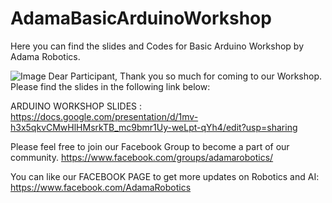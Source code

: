 # AdamaBasicArduinoWorkshop
Here you can find the slides and Codes for Basic Arduino Workshop by Adama Robotics.

![Image](https://cdn.shopify.com/s/files/1/0049/0894/1382/files/Adama_Arduino_Workshop_Basic_Promotion_large.png?v=1541833168)
Dear Participant, 
Thank you so much for coming to our Workshop. Please find the slides in the following link below: 

ARDUINO WORKSHOP SLIDES :
https://docs.google.com/presentation/d/1mv-h3x5qkvCMwHlHMsrkTB_mc9bmr1Uy-weLpt-qYh4/edit?usp=sharing 

Please feel free to join our Facebook Group to become a part of our community. 
https://www.facebook.com/groups/adamarobotics/ 

You can like our FACEBOOK PAGE to get more updates on Robotics and AI:
https://www.facebook.com/AdamaRobotics  
